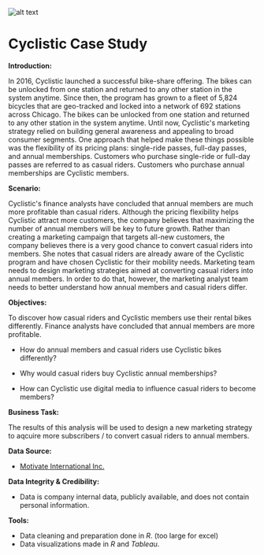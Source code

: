 ![alt text](https://upload.wikimedia.org/wikipedia/commons/thumb/8/82/Melbourne_City_Bikes.JPG/1280px-Melbourne_City_Bikes.JPG)

# Cyclistic Case Study

**Introduction:**

In 2016, Cyclistic launched a successful bike-share offering. The bikes can be unlocked from one station and returned to any other station in the system anytime. Since then, the program has grown to a fleet of 5,824 bicycles that are geo-tracked and locked into a network of 692 stations across Chicago. The bikes can be unlocked from one station and returned to any other station in the system anytime. Until now, Cyclistic's marketing strategy relied on building general awareness and appealing to broad consumer segments. One approach that helped make these things possible was the flexibility of its pricing plans: single-ride passes, full-day passes, and annual memberships. Customers who purchase single-ride or full-day passes are referred to as casual riders. Customers who purchase annual memberships are Cyclistic members.

**Scenario:**

Cyclistic's finance analysts have concluded that annual members are much more profitable than casual riders. Although the pricing flexibility helps Cyclistic attract more customers, the company believes that maximizing the number of annual members will be key to future growth. Rather than creating a marketing campaign that targets all-new customers, the company believes there is a very good chance to convert casual riders into members. She notes that casual riders are already aware of the Cyclistic program and have chosen Cyclistic for their mobility needs. Marketing team needs to design marketing strategies aimed at converting casual riders into annual members. In order to do that, however, the marketing analyst team needs to better understand how annual members and casual riders differ.

**Objectives:**

To discover how casual riders and Cyclistic members use their rental bikes differently. Finance analysts have concluded that annual members are more profitable.

-   How do annual members and casual riders use Cyclistic bikes differently?

-   Why would casual riders buy Cyclistic annual memberships?

-   How can Cyclistic use digital media to influence casual riders to become members?

**Business Task:**

The results of this analysis will be used to design a new marketing strategy to aqcuire more subscribers / to convert casual riders to annual members.

**Data Source:**

-   [Motivate International Inc.](https://divvy-tripdata.s3.amazonaws.com/index.html)

**Data Integrity & Credibility:**

-   Data is company internal data, publicly available, and does not contain personal information.

**Tools:**

-   Data cleaning and preparation done in *R*. (too large for excel)
-   Data visualizations made in *R* and *Tableau*.
